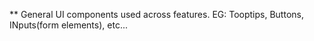 ** General UI components used across features. EG: Tooptips, Buttons, INputs(form elements), etc...  